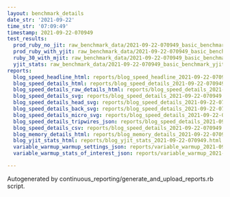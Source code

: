 ```yaml
---
layout: benchmark_details
date_str: '2021-09-22'
time_str: '07:09:49'
timestamp: 2021-09-22-070949
test_results:
  prod_ruby_no_jit: raw_benchmark_data/2021-09-22-070949_basic_benchmark_prod_ruby_no_jit.json
  prod_ruby_with_yjit: raw_benchmark_data/2021-09-22-070949_basic_benchmark_prod_ruby_with_yjit.json
  ruby_30_with_mjit: raw_benchmark_data/2021-09-22-070949_basic_benchmark_ruby_30_with_mjit.json
  yjit_stats: raw_benchmark_data/2021-09-22-070949_basic_benchmark_yjit_stats.json
reports:
  blog_speed_headline_html: reports/blog_speed_headline_2021-09-22-070949.html
  blog_speed_details_html: reports/blog_speed_details_2021-09-22-070949.html
  blog_speed_details_raw_details_html: reports/blog_speed_details_2021-09-22-070949.raw_details.html
  blog_speed_details_svg: reports/blog_speed_details_2021-09-22-070949.svg
  blog_speed_details_head_svg: reports/blog_speed_details_2021-09-22-070949.head.svg
  blog_speed_details_back_svg: reports/blog_speed_details_2021-09-22-070949.back.svg
  blog_speed_details_micro_svg: reports/blog_speed_details_2021-09-22-070949.micro.svg
  blog_speed_details_tripwires_json: reports/blog_speed_details_2021-09-22-070949.tripwires.json
  blog_speed_details_csv: reports/blog_speed_details_2021-09-22-070949.csv
  blog_memory_details_html: reports/blog_memory_details_2021-09-22-070949.html
  blog_yjit_stats_html: reports/blog_yjit_stats_2021-09-22-070949.html
  variable_warmup_warmup_settings_json: reports/variable_warmup_2021-09-22-070949.warmup_settings.json
  variable_warmup_stats_of_interest_json: reports/variable_warmup_2021-09-22-070949.stats_of_interest.json

---
```

Autogenerated by continuous_reporting/generate_and_upload_reports.rb script.
